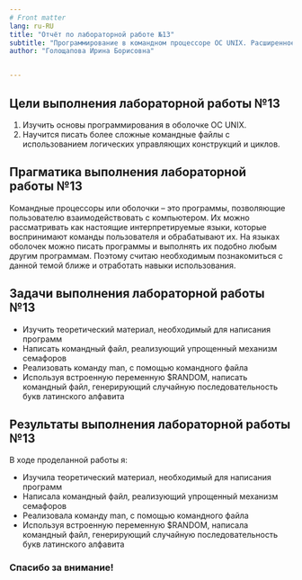 ```yaml
---
# Front matter
lang: ru-RU
title: "Отчёт по лабораторной работе №13"
subtitle: "Программирование в командном процессоре ОС UNIX. Расширенное программирование"
author: "Голощапова Ирина Борисовна"


---
```



## Цели выполнения лабораторной работы №13

1. Изучить основы программирования в оболочке ОС UNIX.
2. Научится писать более сложные командные файлы с использованием логических управляющих конструкций и циклов. 


## Прагматика выполнения лабораторной работы №13

Командные процессоры или оболочки – это программы, позволяющие пользователю взаимодействовать с компьютером. Их можно рассматривать как настоящие интерпретируемые языки, которые воспринимают команды пользователя и обрабатывают их. На языках оболочек можно писать программы и выполнять их подобно любым другим программам. Поэтому считаю необходимым познакомиться с данной темой ближе и отработать навыки использования.


## Задачи выполнения лабораторной работы №13

- Изучить теоретический материал, необходимый для написания программ
- Написать командный файл, реализующий упрощенный механизм семафоров
- Реализовать команду man, с помощью командного файла
- Используя встроенную переменную $RANDOM, написать командный файл, генерирующий случайную последовательность букв латинского алфавита



## Результаты выполнения лабораторной работы №13

В ходе проделанной работы я:
 - Изучила теоретический материал, необходимый для написания программ
 - Написала командный файл, реализующий упрощенный механизм семафоров
 - Реализовала команду man, с помощью командного файла
 - Используя встроенную переменную $RANDOM, написала командный файл, генерирующий случайную последовательность букв латинского алфавита



### Спасибо за внимание!

